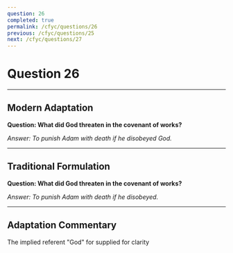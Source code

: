 ```yaml
---
question: 26
completed: true
permalink: /cfyc/questions/26
previous: /cfyc/questions/25
next: /cfyc/questions/27
---
```

# Question 26

---
## Modern Adaptation
**Question: What did God threaten in the covenant of works?**

*Answer: To punish Adam with death if he disobeyed God.*

---
## Traditional Formulation
**Question: What did God threaten in the covenant of works?**

*Answer: To punish Adam with death if he disobeyed.*

---
## Adaptation Commentary
The implied referent "God" for supplied for clarity